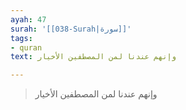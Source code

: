 ```yaml
---
ayah: 47
surah: '[[038-Surah|سورة]]'
tags:
- quran
text: وإنهم عندنا لمن المصطفين الأخيار

---
```

> وإنهم عندنا لمن المصطفين الأخيار
